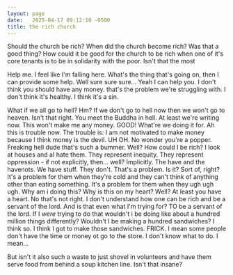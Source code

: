 ```yaml
---
layout: page
date:   2025-04-17 09:12:10 -0500
title: the rich church
---
```

Should the church be rich? When did the church become rich? Was that a good thing? How could it be good for the church to be rich when one of it's core tenants is to be in solidarity with the poor. Isn't that the most 

Help me. I feel like I'm falling here. What's the thing that's going on, then I can provide some help. Well sure sure sure... Yeah I can help you. I don't think you should have any money. that's the problem we're struggling with. I don't think it's healthy. I think it's a sin. 

What if we all go to hell? Hm? If we don't go to hell now then we won't go to heaven. Isn't that right. You meet the Buddha in hell. At least we're writing now. This won't make me any money. GOOD! What're we doing it for. Ah this is trouble now. The trouble is: I am not motivated to make money because I think money is the devil. UH OH. No wonder you're a popper. Freaking hell dude that's such a bummer. Well? How could I be rich? I look at houses and aI hate them. They represent inequity. They represent oppression - if not explicitly, then... well? Implicitly. The have and the havenots. We have stuff. They don't. That's a problem. Is it? Sort of, right? It's a problem for them when they're cold and they can't think of anything other than eating something. It's a problem for them when they ugh ugh ugh. Why am i doing this? Why is this on my heart? Well? At least you have a heart. No that's not right. I don't understand how one can be rich and be a servant of the lord. And is that even what I'm trying for? TO be a servant of the lord. If I *were* trying to do that wouldn't i be doing like about a hundred million things differently? Wouldn't I be making a hundred sandwiches? I think so. I think I got to make those sandwiches. FRICK. I mean some people don't have the time or money ot go to the store. I don't know what to do. I mean... 

But isn't it also such a waste to just shovel in volunteers and have them serve food from behind a soup kitchen line. Isn't that insane? 